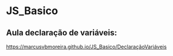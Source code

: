 # JS_Basico

## Aula declaração de variáveis:
  https://marcusvbmoreira.github.io/JS_Basico/DeclaraçãoVariáveis
  
